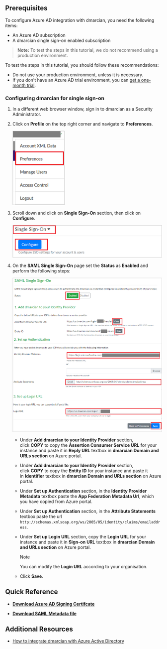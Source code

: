 ## Prerequisites

To configure Azure AD integration with dmarcian, you need the following items:

- An Azure AD subscription
- A dmarcian single sign-on enabled subscription

> **Note:**
> To test the steps in this tutorial, we do not recommend using a production environment.

To test the steps in this tutorial, you should follow these recommendations:

- Do not use your production environment, unless it is necessary.
- If you don't have an Azure AD trial environment, you can [get a one-month trial](https://azure.microsoft.com/pricing/free-trial/).

### Configuring dmarcian for single sign-on

1. In a different web browser window, sign in to dmarcian as a Security Administrator.

2. Click on **Profile** on the top right corner and navigate to **Preferences**.

	![The Preferences ](./media/tutorial_dmarcian_pref.png)

3. Scroll down and click on **Single Sign-On** section, then click on **Configure**.

	![The single ](./media/tutorial_dmarcian_sso.png)

4. On the **SAML Single Sign-On** page set the **Status** as **Enabled** and perform the following steps:

	![The authentication ](./media/tutorial_dmarcian_auth.png)

	* Under **Add dmarcian to your Identity Provider** section, click **COPY** to copy the **Assertion Consumer Service URL** for your instance and paste it in **Reply URL** textbox in **dmarcian Domain and URLs section** on Azure portal.

	* Under **Add dmarcian to your Identity Provider** section, click **COPY** to copy the **Entity ID** for your instance and paste it in **Identifier** textbox in **dmarcian Domain and URLs section** on Azure portal.

	* Under **Set up Authentication** section, in the **Identity Provider Metadata** textbox paste the **App Federation Metadata Url**, which you have copied from Azure portal.

	* Under **Set up Authentication** section, in the **Attribute Statements** textbox paste the url `http://schemas.xmlsoap.org/ws/2005/05/identity/claims/emailaddress`.

	* Under **Set up Login URL** section, copy the **Login URL** for your instance and paste it in **Sign-on URL** textbox in **dmarcian Domain and URLs section** on Azure portal.

		> [!Note]
		> You can modify the **Login URL** according to your organisation.

	* Click **Save**.


## Quick Reference

* **[Download Azure AD Signing Certifcate](%metadata:CertificateDownloadRawUrl%)**

* **[Download SAML Metadata file](%metadata:metadataDownloadUrl%)**


## Additional Resources

* [How to integrate dmarcian with Azure Active Directory](https://docs.microsoft.com/azure/active-directory/saas-apps/dmarcian-tutorial)
